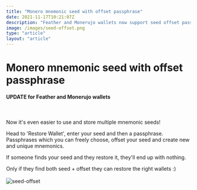 ```yaml
---
title: "Monero mnemonic seed with offset passphrase"
date: 2021-11-17T10:21:07Z
description: "Feather and Monerujo wallets now support seed offset passphrases"
image: /images/seed-offset.png
type: "article"
layout: "article"
---
```


# Monero mnemonic seed with offset passphrase
#### UPDATE for Feather and Monerujo wallets
\
\
Now it's even easier to use and store multiple mnemonic seeds!

Head to 'Restore Wallet', enter your seed and then a passphrase. Passphrases which you can freely choose, offset your seed and create new and unique mnemonics.

If someone finds your seed and they restore it, they'll end up with nothing.

Only if they find both seed + offset they can restore the right wallets :)
\
\
![seed-offset](/images/seed-offset.png)
